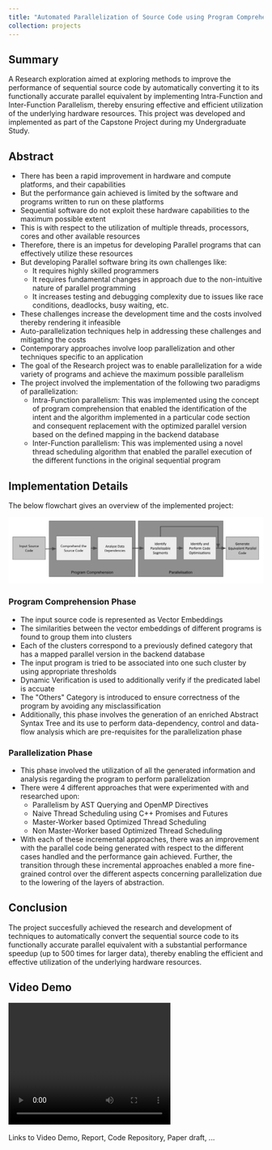 ```yaml
---
title: "Automated Parallelization of Source Code using Program Comprehension"
collection: projects
---
```


<style>
  video:target
  {
    outline:none;
    border:none;
  }
</style> 

## Summary

A Research exploration aimed at exploring methods to improve the performance of sequential source code by automatically converting it to its functionally accurate parallel equivalent by implementing Intra-Function and Inter-Function Parallelism, thereby ensuring effective and efficient utilization of the underlying hardware resources. This project was developed and implemented as part of the Capstone Project during my Undergraduate Study.

## Abstract

 * There has been a rapid improvement in hardware and compute platforms, and their capabilities
 * But the performance gain achieved is limited by the software and programs written to run on these platforms
 * Sequential software do not exploit these hardware capabilities to the maximum possible extent
 * This is with respect to the utilization of multiple threads, processors, cores and other available resources
 * Therefore, there is an impetus for developing Parallel programs that can effectively utilize these resources
 * But developing Parallel software bring its own challenges like:
    * It requires highly skilled programmers
    * It requires fundamental changes in approach due to the non-intuitive nature of parallel programming
    * It increases testing and debugging complexity due to issues like race conditions, deadlocks, busy waiting, etc.
 * These challenges increase the development time and the costs involved thereby rendering it infeasible
 * Auto-parallelization techniques help in addressing these challenges and mitigating the costs
 * Contemporary approaches involve loop parallelization and other techniques specific to an application
 * The goal of the Research project was to enable parallelization for a wide variety of programs and achieve the maximum possible parallelism
 * The project involved the implementation of the following two paradigms of parallelization:
    * Intra-Function parallelism: This was implemented using the concept of program comprehension that enabled the identification of the intent and the algorithm implemented in a particular code section and consequent replacement with the optimized parallel version based on the defined mapping in the backend database
    * Inter-Function parallelism: This was implemented using a novel thread scheduling algorithm that enabled the parallel execution of the different functions in the original sequential program


## Implementation Details

The below flowchart gives an overview of the implemented project:

<img src='/images/Capstone_Project_Overview.png'>

### Program Comprehension Phase
 * The input source code is represented as Vector Embeddings
 * The similarities between the vector embeddings of different programs is found to group them into clusters
 * Each of the clusters correspond to a previously defined category that has a mapped parallel version in the backend database
 * The input program is tried to be associated into one such cluster by using appropriate thresholds
 * Dynamic Verification is used to additionally verify if the predicated label is accuate
 * The "Others" Category is introduced to ensure correctness of the program by avoiding any misclassification
 * Additionally, this phase involves the generation of an enriched Abstract Syntax Tree and its use to perform data-dependency, control and data-flow analysis which are pre-requisites for the parallelization phase

### Parallelization Phase
 * This phase involved the utilization of all the generated information and analysis regarding the program to perform parallelization
 * There were 4 different approaches that were experimented with and researched upon:
    * Parallelism by AST Querying and OpenMP Directives
    * Naive Thread Scheduling using C++ Promises and Futures
    * Master-Worker based Optimized Thread Scheduling
    * Non Master-Worker based Optimized Thread Scheduling
 * With each of these incremental approaches, there was an improvement with the parallel code being generated with respect to the different cases handled and the performance gain achieved. Further, the transition through these incremental approaches enabled a more fine-grained control over the different aspects concerning parallelization due to the lowering of the layers of abstraction.

## Conclusion

The project succesfully achieved the research and development of techniques to automatically convert the sequential source code to its functionally accurate parallel equivalent with a substantial performance speedup (up to 500 times for larger data), thereby enabling the efficient and effective utilization of the underlying hardware resources.

## Video Demo
  
<video id="Capstone_video_demo" width="320" height="240" controls>
   <source src="/videos/Capstone_Project_Demo.mp4" type="video/mp4">
Your browser does not support the video tag.
</video>

Links to Video Demo, Report, Code Repository, Paper draft, ...